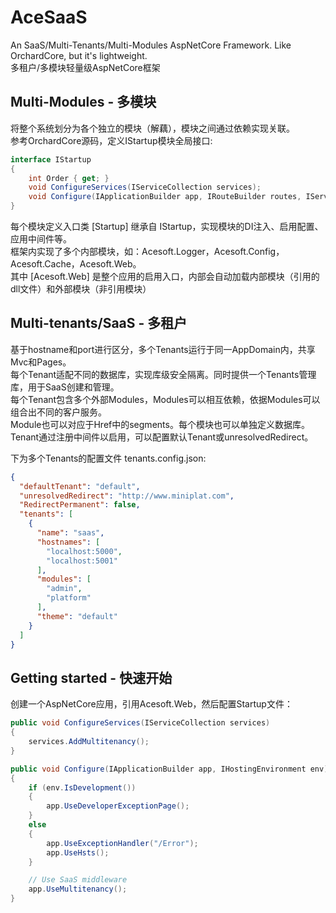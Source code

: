 # AceSaaS
An SaaS/Multi-Tenants/Multi-Modules AspNetCore Framework. Like OrchardCore, but it's lightweight.  
多租户/多模块轻量级AspNetCore框架

## Multi-Modules - 多模块
将整个系统划分为各个独立的模块（解藕），模块之间通过依赖实现关联。  
参考OrchardCore源码，定义IStartup模块全局接口:
```csharp
interface IStartup
{
    int Order { get; }
    void ConfigureServices(IServiceCollection services);
    void Configure(IApplicationBuilder app, IRouteBuilder routes, IServiceProvider services);
}
```    
每个模块定义入口类 [Startup] 继承自 IStartup，实现模块的DI注入、启用配置、应用中间件等。  
框架内实现了多个内部模块，如：Acesoft.Logger，Acesoft.Config，Acesoft.Cache，Acesoft.Web。  
其中 [Acesoft.Web] 是整个应用的启用入口，内部会自动加载内部模块（引用的dll文件）和外部模块（非引用模块）

## Multi-tenants/SaaS - 多租户
基于hostname和port进行区分，多个Tenants运行于同一AppDomain内，共享Mvc和Pages。  
每个Tenant适配不同的数据库，实现库级安全隔离。同时提供一个Tenants管理库，用于SaaS创建和管理。    
每个Tenant包含多个外部Modules，Modules可以相互依赖，依据Modules可以组合出不同的客户服务。  
Module也可以对应于Href中的segments。每个模块也可以单独定义数据库。  
Tenant通过注册中间件以启用，可以配置默认Tenant或unresolvedRedirect。  

下为多个Tenants的配置文件 tenants.config.json:  
```json
{
  "defaultTenant": "default",
  "unresolvedRedirect": "http://www.miniplat.com",
  "RedirectPermanent": false,
  "tenants": [
    {
      "name": "saas",
      "hostnames": [
        "localhost:5000",
        "localhost:5001"
      ],
      "modules": [
        "admin",
        "platform"
      ],
      "theme": "default"
    }
  ]
}
```
## Getting started - 快速开始  
创建一个AspNetCore应用，引用Acesoft.Web，然后配置Startup文件：
```csharp
public void ConfigureServices(IServiceCollection services)
{
    services.AddMultitenancy();
}

public void Configure(IApplicationBuilder app, IHostingEnvironment env)
{
    if (env.IsDevelopment())
    {
        app.UseDeveloperExceptionPage();
    }
    else
    {
        app.UseExceptionHandler("/Error");
        app.UseHsts();
    }

    // Use SaaS middleware
    app.UseMultitenancy();
}
```

